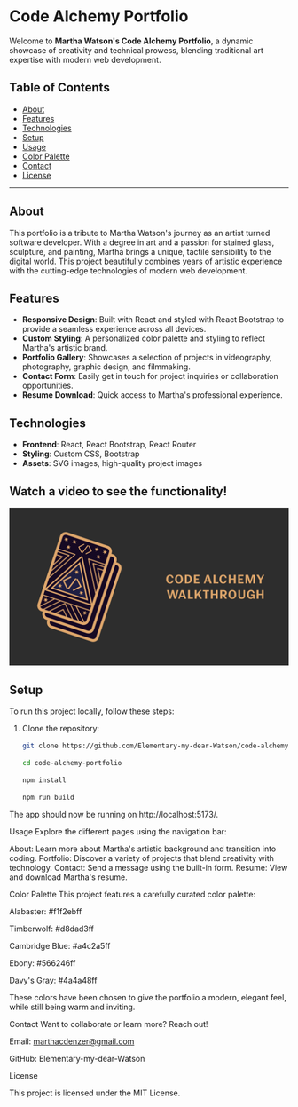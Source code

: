 # Code Alchemy Portfolio

Welcome to **Martha Watson's Code Alchemy Portfolio**, a dynamic showcase of creativity and technical prowess, blending traditional art expertise with modern web development.

## Table of Contents
- [About](#about)
- [Features](#features)
- [Technologies](#technologies)
- [Setup](#setup)
- [Usage](#usage)
- [Color Palette](#color-palette)
- [Contact](#contact)
- [License](#license)

---

## About

This portfolio is a tribute to Martha Watson's journey as an artist turned software developer. With a degree in art and a passion for stained glass, sculpture, and painting, Martha brings a unique, tactile sensibility to the digital world. This project beautifully combines years of artistic experience with the cutting-edge technologies of modern web development.

## Features

- **Responsive Design**: Built with React and styled with React Bootstrap to provide a seamless experience across all devices.
- **Custom Styling**: A personalized color palette and styling to reflect Martha's artistic brand.
- **Portfolio Gallery**: Showcases a selection of projects in videography, photography, graphic design, and filmmaking.
- **Contact Form**: Easily get in touch for project inquiries or collaboration opportunities.
- **Resume Download**: Quick access to Martha's professional experience.

## Technologies

- **Frontend**: React, React Bootstrap, React Router
- **Styling**: Custom CSS, Bootstrap
- **Assets**: SVG images, high-quality project images

## Watch a video to see the functionality!
[![Watch the demo](./src/assets/images/thumbnail.jpg)](https://drive.google.com/file/d/1l7PHXb8RpDzfSdtw4o5g7mIHmglUZTfa/view?usp=drive_link)

## Setup

To run this project locally, follow these steps:

1. Clone the repository:
   ```bash
   git clone https://github.com/Elementary-my-dear-Watson/code-alchemy-portfolio.git
    ```

    ```bash
   cd code-alchemy-portfolio
    ```
    
    ```bash
   npm install
    ```

    ```bash
   npm run build
    ```

The app should now be running on http://localhost:5173/.

Usage
Explore the different pages using the navigation bar:

About: Learn more about Martha's artistic background and transition into coding.
Portfolio: Discover a variety of projects that blend creativity with technology.
Contact: Send a message using the built-in form.
Resume: View and download Martha's resume.


Color Palette
This project features a carefully curated color palette:

Alabaster: #f1f2ebff

Timberwolf: #d8dad3ff

Cambridge Blue: #a4c2a5ff

Ebony: #566246ff

Davy's Gray: #4a4a48ff

These colors have been chosen to give the portfolio a modern, elegant feel, while still being warm and inviting.

Contact
Want to collaborate or learn more? Reach out!

Email: marthacdenzer@gmail.com

GitHub: Elementary-my-dear-Watson

License

This project is licensed under the MIT License.